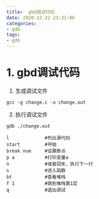 ```yaml
---
title:  gbd调试代码
date: 2020-12-22 23:31:06
categories:
- gdb
tags:
- gdb
---
```







# 1. gbd调试代码

1. 生成调试文件

```
gcc -g change.c -o change.out
```

2. 执行调试文件

```
gdb ./change.out
```

```
l             #列出源代码
start         #开始
break num     #设置断点
p a           #打印变量a
n             #或者回车，执行下一行
s             #进入函数
bt            #查看堆栈
f 1           #跳到堆栈第1层
q             #退出调试
```







